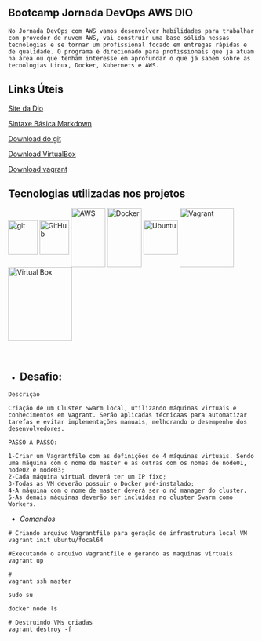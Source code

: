 ## Bootcamp Jornada DevOps AWS DIO



```
No Jornada DevOps com AWS vamos desenvolver habilidades para trabalhar com provedor de nuvem AWS, vai construir uma base sólida nessas tecnologias e se tornar um profissional focado em entregas rápidas e de qualidade. O programa é direcionado para profissionais que já atuam na área ou que tenham interesse em aprofundar o que já sabem sobre as tecnologias Linux, Docker, Kubernets e AWS.
```



## Links Úteis

[Site da Dio](https://dio.me/)

[Sintaxe Básica Markdown](https://www.markdownguide.org/basic-syntax/)

[Download do git](https://git-scm.com/downloads)

[Download VirtualBox](https://www.virtualbox.org/wiki/Downloads)

[Download vagrant](https://developer.hashicorp.com/vagrant/downloads)



## Tecnologias utilizadas nos projetos

<div style="display: inline_block">
<img align="center" alt="git" height="70" width="60" src="https://cdn.jsdelivr.net/gh/devicons/devicon/icons/git/git-original-wordmark.svg"/>
<img align="center" alt="GitHub" height="70" width="60" src="https://cdn.jsdelivr.net/gh/devicons/devicon/icons/github/github-original-wordmark.svg" />
<img align="center" alt="AWS" height="120" width="70" src="https://cdn.jsdelivr.net/gh/devicons/devicon/icons/amazonwebservices/amazonwebservices-original-wordmark.svg" />
<img align="center" alt="Docker" height="120" width="70"src="https://cdn.jsdelivr.net/gh/devicons/devicon/icons/docker/docker-original-wordmark.svg" />
<img align="center" alt="Ubuntu" height="70" src="https://cdn.jsdelivr.net/gh/devicons/devicon/icons/ubuntu/ubuntu-plain-wordmark.svg" />
<img  align="center" alt="Vagrant" height="120" width="110" src="https://cdn.jsdelivr.net/gh/devicons/devicon/icons/vagrant/vagrant-original-wordmark.svg" />
<img  align="center" alt="Virtual Box" height="150" width="130" src="https://www.vectorlogo.zone/logos/virtualbox/virtualbox-ar21.svg" />

​          


- 
  ## Desafio:


```
Descrição

Criação de um Cluster Swarm local, utilizando máquinas virtuais e conhecimentos em Vagrant. Serão aplicadas técnicaas para automatizar tarefas e evitar implementações manuais, melhorando o desempenho dos desenvolvedores.

PASSO A PASSO:

1-Criar um Vagrantfile com as definições de 4 máquinas virtuais. Sendo uma máquina com o nome de master e as outras com os nomes de node01, node02 e node03; 
2-Cada máquina virtual deverá ter um IP fixo; 
3-Todas as VM deverão possuir o Docker pré-instalado; 
4-A máquina com o nome de master deverá ser o nó manager do cluster. 
5-As demais máquinas deverão ser incluídas no cluster Swarm como Workers. 
```



- *Comandos*

```
# Criando arquivo Vagrantfile para geração de infrastrutura local VM
vagrant init ubuntu/focal64 
```

```
#Executando o arquivo Vagrantfile e gerando as maquinas virtuais
vagrant up
```

```
#
vagrant ssh master
```

```
sudo su
```

```
docker node ls
```

```
# Destruindo VMs criadas
vagrant destroy -f
```

```

```

